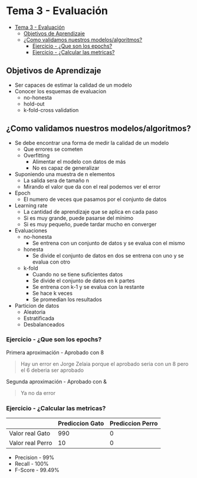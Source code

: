 <!-- markdownlint-disable MD004 -->
# Tema 3 - Evaluación

- [Tema 3 - Evaluación](#tema-3---evaluación)
  - [Objetivos de Aprendizaje](#objetivos-de-aprendizaje)
  - [¿Como validamos nuestros modelos/algoritmos?](#como-validamos-nuestros-modelosalgoritmos)
    - [Ejercicio - ¿Que son los epochs?](#ejercicio---que-son-los-epochs)
    - [Ejercicio - ¿Calcular las metricas?](#ejercicio---calcular-las-metricas)

## Objetivos de Aprendizaje

* Ser capaces de estimar la calidad de un modelo
* Conocer los esquemas de evaluacion
  * no-honesta
  * hold-out
  * k-fold-cross validation

## ¿Como validamos nuestros modelos/algoritmos?

* Se debe encontrar una forma de medir la calidad de un modelo
  * Que errores se cometen
  * Overfitting
    * Alimentar el modelo con datos de más
    * No es capaz de generalizar
* Suponiendo una muestra de n elementos
  * La salida sera de tamaño n
  * Mirando el valor que da con el real podemos ver el error
* Epoch
  * El numero de veces que pasamos por el conjunto de datos
* Learning rate
  * La cantidad de aprendizaje que se aplica en cada paso
  * Si es muy grande, puede pasarse del mínimo
  * Si es muy pequeño, puede tardar mucho en converger
* Evaluaciones
  * no-honesta
    * Se entrena con un conjunto de datos y se evalua con el mismo
  * honesta
    * Se divide el conjunto de datos en dos se entrena con uno y se evalua con otro
  * k-fold
    * Cuando no se tiene suficientes datos
    * Se divide el conjunto de datos en k partes
    * Se entrena con k-1 y se evalua con la restante
    * Se hace k veces
    * Se promedian los resultados
* Particion de datos
  * Aleatoria
  * Estratificada
  * Desbalanceados

### Ejercicio - ¿Que son los epochs?

Primera aproximación - Aprobado con 8

> Hay un error en Jorge Zelaia porque el aprobado seria con un 8 pero el 6 deberia ser aprobado

Segunda aproximación - Aprobado con &

> Ya no da error

### Ejercicio - ¿Calcular las metricas?

| | Prediccion Gato | Prediccion Perro |
| --- | --- | --- |
| Valor real Gato | 990 | 0 |
| Valor real Perro | 10 | 0 |

* Precision - 99%
* Recall - 100%
* F-Score - 99.49%
